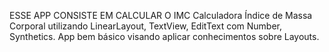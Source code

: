 ESSE APP CONSISTE EM CALCULAR O IMC 
Calculadora Índice de Massa Corporal utilizando LinearLayout, TextView, EditText com Number, Synthetics.
App bem básico visando aplicar conhecimentos sobre Layouts.

